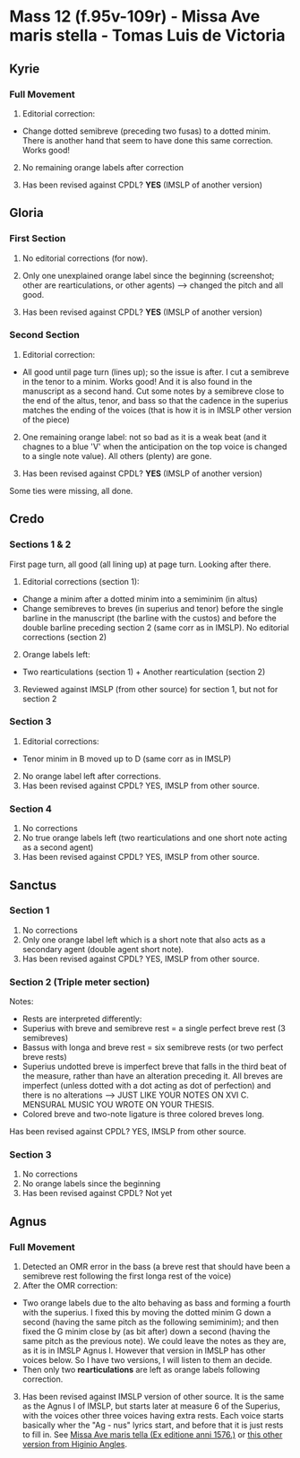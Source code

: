# Mass 12 (f.95v-109r) - Missa Ave maris stella - Tomas Luis de Victoria



## Kyrie
### Full Movement

1. Editorial correction:
- Change dotted semibreve (preceding two fusas) to a dotted minim. There is another hand that seem to have done this same correction. Works good!

2. No remaining orange labels after correction

3. Has been revised against CPDL? **YES** (IMSLP of another version)


## Gloria
### First Section

1. No editorial corrections (for now).

2. Only one unexplained orange label since the beginning (screenshot; other are rearticulations, or other agents) --> changed the pitch and all good.

3. Has been revised against CPDL? **YES** (IMSLP of another version)


### Second Section

1. Editorial correction:
- All good until page turn (lines up); so the issue is after. I cut a semibreve in the tenor to a minim. Works good! And it is also found in the manuscript as a second hand. Cut some notes by a semibreve close to the end of the altus, tenor, and bass so that the cadence in the superius matches the ending of the voices (that is how it is in IMSLP other version of the piece)

2. One remaining orange label: not so bad as it is a weak beat (and it chagnes to a blue 'V' when the anticipation on the top voice is changed to a single note value). All others (plenty) are gone.

3. Has been revised against CPDL? **YES** (IMSLP of another version)

Some ties were missing, all done.


## Credo
### Sections 1 & 2
First page turn, all good (all lining up) at page turn. Looking after there.
1. Editorial corrections (section 1):
- Change a minim after a dotted minim into a semiminim (in altus)
- Change semibreves to breves (in superius and tenor) before the single barline in the manuscript (the barline with the custos) and before the double barline preceding section 2 (same corr as in IMSLP).
 No editorial corrections (section 2)
2. Orange labels left:
- Two rearticulations (section 1) + Another rearticulation (section 2)
3. Reviewed against IMSLP (from other source) for section 1, but not for section 2

### Section 3
1. Editorial corrections: 
- Tenor minim in B moved up to D (same corr as in IMSLP)
2. No orange label left after corrections.
3. Has been revised against CPDL? YES, IMSLP from other source.

### Section 4
1. No corrections
2. No true orange labels left (two rearticulations and one short note acting as a second agent)
3. Has been revised against CPDL? YES, IMSLP from other source.



## Sanctus
### Section 1
1. No corrections
2. Only one orange label left which is a short note that also acts as a secondary agent (double agent short note).
3. Has been revised against CPDL? YES, IMSLP from other source.

### Section 2 (Triple meter section)
Notes:
- Rests are interpreted differently:
 - Superius with breve and semibreve rest = a single perfect breve rest (3 semibreves)
 - Bassus with longa and breve rest = six semibreve rests (or two perfect breve rests)
- Superius undotted breve is imperfect breve that falls in the third beat of the measure, rather than have an alteration preceding it. All breves are imperfect (unless dotted with a dot acting as dot of perfection) and there is no alterations --> JUST LIKE YOUR NOTES ON XVI C. MENSURAL MUSIC YOU WROTE ON YOUR THESIS.
- Colored breve and two-note ligature is three colored breves long.

Has been revised against CPDL? YES, IMSLP from other source.


### Section 3
1. No corrections
2. No orange labels since the beginning
3. Has been revised against CPDL? Not yet



## Agnus
### Full Movement
1. Detected an OMR error in the bass (a breve rest that should have been a semibreve rest following the first longa rest of the voice)
2. After the OMR correction:
- Two orange labels due to the alto behaving as bass and forming a fourth with the superius. I fixed this by moving the dotted minim G down a second (having the same pitch as the following semiminim); and then fixed the G minim close by (as bit after) down a second (having the same pitch as the previous note).
 We could leave the notes as they are, as it is in IMSLP Agnus I. However that version in IMSLP has other voices below. So I have two versions, I will listen to them an decide.
- Then only two **rearticulations** are left as orange labels following correction.
3. Has been revised against IMSLP version of other source. It is the same as the Agnus I of IMSLP, but starts later at measure 6 of the Superius, with the voices other three voices having extra rests. Each voice starts basically wher the "Ag - nus" lyrics start, and before that it is just rests to fill in. See [Missa Ave maris tella (Ex editione anni 1576.)](https://s9.imslp.org/files/imglnks/usimg/6/6b/IMSLP412691-PMLP43262-Victoria,_1_Missa_Ave_maris_stella,_4vv_(1576),_ed.Pedrell.pdf) or [this other version from Higinio Angles](https://s9.imslp.org/files/imglnks/usimg/3/38/IMSLP18223-Victoria_Ave_Maris_Stella-6-Agnus_Dei.pdf).
